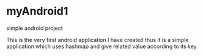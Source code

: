 myAndroid1
==========

simple android project

This is the very first android application I have created thus it is a simple application which uses hashmap and give related value according to its key 
